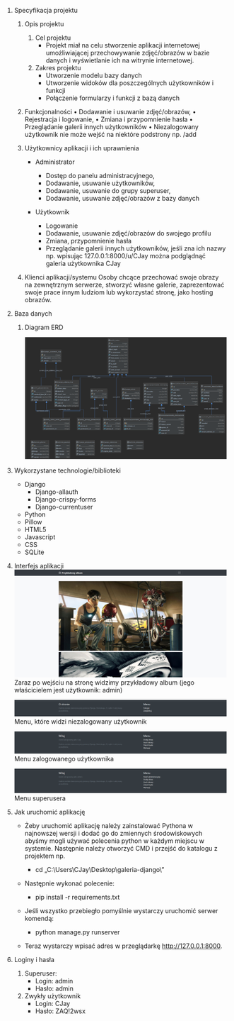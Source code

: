 1. Specyfikacja projektu
    1. Opis projektu
        1. Cel projektu
            * Projekt miał na celu stworzenie aplikacji internetowej umożliwiającej przechowywanie zdjęć/obrazów w bazie danych i wyświetlanie ich na witrynie internetowej.
        2. Zakres projektu
            * Utworzenie modelu bazy danych
            * Utworzenie widoków dla poszczególnych użytkowników i funkcji
            * Połączenie formularzy i funkcji z bazą danych
            
    2. Funkcjonalności
        • Dodawanie i usuwanie zdjęć/obrazów,
        • Rejestracja i logowanie,
        • Zmiana i przypomnienie hasła
        • Przeglądanie galerii innych użytkowników
        • Niezalogowany użytkownik nie może wejść na niektóre podstrony np. /add
        
    3. Użytkownicy aplikacji i ich uprawnienia
    
        * Administrator
            * Dostęp do panelu administracyjnego,
            * Dodawanie, usuwanie użytkowników,
            * Dodawanie, usuwanie do grupy superuser, 
            * Dodawanie, usuwanie zdjęć/obrazów z bazy danych

        * Użytkownik 
            * Logowanie
            * Dodawanie, usuwanie zdjęć/obrazów do swojego profilu
            * Zmiana, przypomnienie hasła
            * Przeglądanie galerii innych użytkowników, jeśli zna ich nazwy np. wpisując 127.0.0.1:8000/u/CJay można podglądnąć galeria użytkownika CJay
    4. Klienci aplikacji/systemu
        Osoby chcące przechować swoje obrazy na zewnętrznym serwerze, stworzyć własne galerie, zaprezentować swoje prace innym ludziom lub wykorzystać stronę, jako hosting obrazów.
2. Baza danych
    1. Diagram ERD
    
        ![Diagram ERD](https://raw.githubusercontent.com/CJay2k/galeria-django/master/dokumentacja/Diagram%20ERD.png)

3. Wykorzystane technologie/biblioteki
    * Django
        * Django-allauth
        * Django-crispy-forms
        * Django-currentuser
    * Python 
    * Pillow
    * HTML5
    * Javascript
    * CSS 
    * SQLite
4. Interfejs aplikacji
    ![Diagram ERD](https://raw.githubusercontent.com/CJay2k/galeria-django/master/dokumentacja/Interfejs.png)
    Zaraz po wejściu na stronę widzimy przykładowy album (jego właścicielem jest użytkownik: admin)

    ![Diagram ERD](https://raw.githubusercontent.com/CJay2k/galeria-django/master/dokumentacja/niezalogowany.png)
    Menu, które widzi niezalogowany użytkownik

    ![Diagram ERD](https://raw.githubusercontent.com/CJay2k/galeria-django/master/dokumentacja/zalogowany.png)
    Menu zalogowanego użytkownika

    ![Diagram ERD](https://raw.githubusercontent.com/CJay2k/galeria-django/master/dokumentacja/admin.png)
    Menu superusera



5. Jak uruchomić aplikację
    * Żeby uruchomić aplikację należy zainstalować Pythona w najnowszej wersji i dodać go do zmiennych środowiskowych abyśmy mogli używać polecenia python w każdym miejscu w systemie. Następnie należy otworzyć CMD i przejść do katalogu z projektem np.
        * cd „C:\Users\CJay\Desktop\galeria-django\”
    * Następnie wykonać polecenie: 
        * pip install -r requirements.txt

    * Jeśli wszystko przebiegło pomyślnie wystarczy  uruchomić serwer komendą:
        * python manage.py runserver

    * Teraz wystarczy wpisać adres w przeglądarkę http://127.0.0.1:8000.

6. Loginy i hasła
    1. Superuser: 
        * Login: admin
        * Hasło: admin
    2. Zwykły użytkownik
        * Login: CJay
        * Hasło: ZAQ!2wsx   
